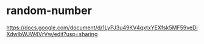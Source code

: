 # random-number
https://docs.google.com/document/d/1LyPJ3u49KV4qxtxYEXfsk5MF59veDiXdwIbWJW4VrVw/edit?usp=sharing
